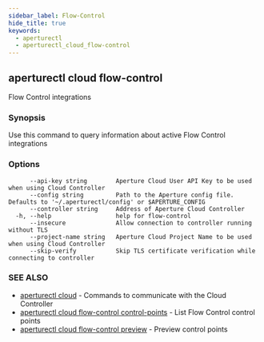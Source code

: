 ```yaml
---
sidebar_label: Flow-Control
hide_title: true
keywords:
  - aperturectl
  - aperturectl_cloud_flow-control
---
```


<!-- markdownlint-disable -->

## aperturectl cloud flow-control

Flow Control integrations

### Synopsis

Use this command to query information about active Flow Control integrations

### Options

```
      --api-key string        Aperture Cloud User API Key to be used when using Cloud Controller
      --config string         Path to the Aperture config file. Defaults to '~/.aperturectl/config' or $APERTURE_CONFIG
      --controller string     Address of Aperture Cloud Controller
  -h, --help                  help for flow-control
      --insecure              Allow connection to controller running without TLS
      --project-name string   Aperture Cloud Project Name to be used when using Cloud Controller
      --skip-verify           Skip TLS certificate verification while connecting to controller
```

### SEE ALSO

- [aperturectl cloud](/reference/aperturectl/cloud/cloud.md) - Commands to communicate with the Cloud Controller
- [aperturectl cloud flow-control control-points](/reference/aperturectl/cloud/flow-control/control-points/control-points.md) - List Flow Control control points
- [aperturectl cloud flow-control preview](/reference/aperturectl/cloud/flow-control/preview/preview.md) - Preview control points
